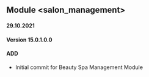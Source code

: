 ## Module <salon_management>

#### 29.10.2021
#### Version 15.0.1.0.0
#### ADD

- Initial commit for Beauty Spa Management Module
